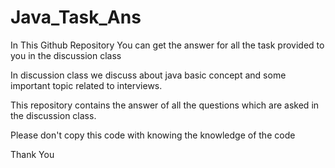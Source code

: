 # Java_Task_Ans

In This Github Repository You can get the answer for all the task provided to you in the discussion class

In discussion class we discuss about java basic concept and some important topic related to interviews.

This repository contains the answer of all the questions which are asked in the discussion class.

Please don't copy this code  with knowing the knowledge of the code

Thank You

